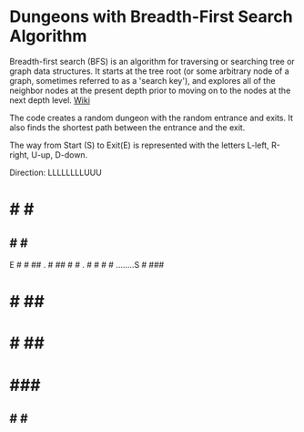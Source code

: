 # Dungeons with Breadth-First Search Algorithm


Breadth-first search (BFS) is an algorithm for traversing or searching tree or graph data structures. It starts at the tree root (or some arbitrary node of a graph, sometimes referred to as a 'search key'), and explores all of the neighbor nodes at the present depth prior to moving on to the nodes at the next depth level. [Wiki](https://en.wikipedia.org/wiki/Breadth-first_search)

The code creates a random dungeon with the random entrance and exits. It also finds the shortest path between the entrance and the exit.

The way from Start (S) to Exit(E) is represented with the letters L-left, R-right, U-up, D-down.


Direction:  LLLLLLLLUUU

# #       #   #
## # #     #   
E #     #   ## 
. #  ## #     #
.  # #   #   # 
........S # ###
  #     # ##  #
#   #     ##   #
 #       ###   #
  ##      # # #
